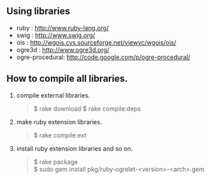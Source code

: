 Using libraries
--------------
* ruby : http://www.ruby-lang.org/
* swig : http://www.swig.org/
* ois : http://wgois.cvs.sourceforge.net/viewvc/wgois/ois/
* ogre3d : http://www.ogre3d.org/
* ogre-procedural: http://code.google.com/p/ogre-procedural/


How to compile all libraries.
--------------
1. compile external libraries.
   
    > $ rake download
    > $ rake compile:deps 

2. make ruby extension libraries.

    > $ rake compile:ext

3. install ruby extension libraries and so on.

    > $ rake package  
    > $ sudo gem install pkg/ruby-ogrelet-\<version>-\<arch>.gem  
